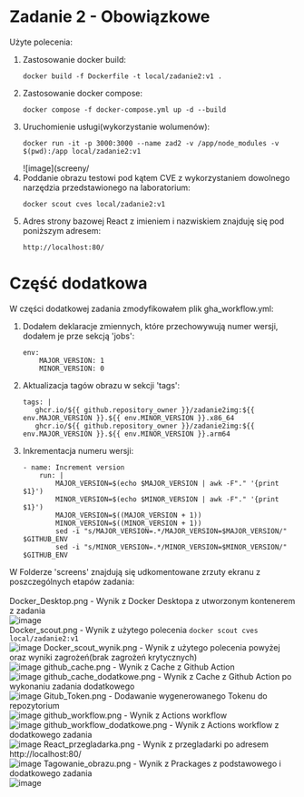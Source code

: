 # Zadanie 2 - Obowiązkowe

Użyte polecenia: 
1. Zastosowanie docker build:
    ```
    docker build -f Dockerfile -t local/zadanie2:v1 .
    ```
2. Zastosowanie docker compose:
    ```
    docker compose -f docker-compose.yml up -d --build
    ```
3. Uruchomienie usługi(wykorzystanie wolumenów):
    ```
    docker run -it -p 3000:3000 --name zad2 -v /app/node_modules -v $(pwd):/app local/zadanie2:v1
    ```
    ![image](screeny/
4. Poddanie obrazu testowi pod kątem CVE z wykorzystaniem dowolnego narzędzia przedstawionego na laboratorium:
    ```
    docker scout cves local/zadanie2:v1
    ```
5. Adres strony bazowej React z imieniem i nazwiskiem znajduję się pod poniższym adresem:
     ```
     http://localhost:80/
     ```

# Część dodatkowa

W części dodatkowej zadania zmodyfikowałem plik gha_workflow.yml:
1. Dodałem deklaracje zmiennych, które przechowywują numer wersji, dodałem je prze sekcją 'jobs':
    ```
    env: 
        MAJOR_VERSION: 1 
        MINOR_VERSION: 0
    ```
2. Aktualizacja tagów obrazu w sekcji 'tags':
    ```
    tags: |
       ghcr.io/${{ github.repository_owner }}/zadanie2img:${{ env.MAJOR_VERSION }}.${{ env.MINOR_VERSION }}.x86_64
       ghcr.io/${{ github.repository_owner }}/zadanie2img:${{ env.MAJOR_VERSION }}.${{ env.MINOR_VERSION }}.arm64
    ```
4. Inkrementacja numeru wersji:
    ```
   - name: Increment version
        run: |
            MAJOR_VERSION=$(echo $MAJOR_VERSION | awk -F"." '{print $1}')
            MINOR_VERSION=$(echo $MINOR_VERSION | awk -F"." '{print $1}')
            MAJOR_VERSION=$((MAJOR_VERSION + 1))
            MINOR_VERSION=$((MINOR_VERSION + 1))
            sed -i "s/MAJOR_VERSION=.*/MAJOR_VERSION=$MAJOR_VERSION/" $GITHUB_ENV
            sed -i "s/MINOR_VERSION=.*/MINOR_VERSION=$MINOR_VERSION/" $GITHUB_ENV
     ```



W Folderze 'screens' znajdują się udkomentowane zrzuty ekranu z poszczególnych etapów zadania: <br><br>
Docker_Desktop.png - Wynik z Docker Desktopa z utworzonym kontenerem z zadania <br>
![image](screeny/Docker_Desktop.png)<br>
Docker_scout.png - Wynik z użytego polecenia ` docker scout cves local/zadanie2:v1 ` <br>
![image](screeny/Docker_scout.png)
Docker_scout_wynik.png - Wynik z użytego polecenia powyżej oraz wyniki zagrożeń(brak zagrożeń krytycznych) <br>
![image](screeny/Docker_scout_wyniki.png)
github_cache.png - Wynik z Cache z Github Action <br>
![image](screeny/github_cache.png)
github_cache_dodatkowe.png - Wynik z Cache z Github Action po wykonaniu zadania dodatkowego <br>
![image](screeny/github_cache_dodatkowe.png)
Gitub_Token.png - Dodawanie wygenerowanego Tokenu do repozytorium <br>
![image](screeny/Github_Token.png)
github_workflow.png - Wynik z Actions workflow <br>
![image](screeny/github_workflow.png)
github_workflow_dodatkowe.png - Wynik z Actions workflow z dodatkowego zadania <br>
![image](screeny/github_workflow_dodatkowe.png) 
React_przegladarka.png - Wynik z przegladarki po adresem http://localhost:80/ <br>
![image](screeny/React_przegladarka.png)
Tagowanie_obrazu.png - Wynik z Prackages z podstawowego i dodatkowego zadania <br>
![image](screeny/Tagowanie_obrazu.png)



